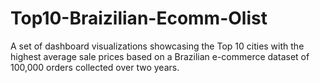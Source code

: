 # Top10-Braizilian-Ecomm-Olist
A set of dashboard visualizations showcasing the Top 10 cities with the highest average sale prices based on a Brazilian e-commerce dataset of 100,000 orders collected over two years.
